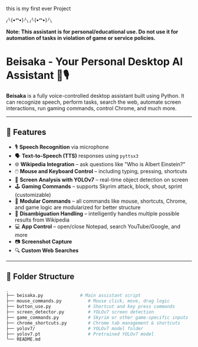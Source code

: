 this is my first ever Project 


⎛⎝(•ⱅ•)⎠⎞ ⎛⎝(•ⱅ•)⎠⎞ 


**Note: This assistant is for personal/educational use. Do not use it for automation of tasks in violation of game or service policies.**
# Beisaka - Your Personal Desktop AI Assistant 🧠🎙️

**Beisaka** is a fully voice-controlled desktop assistant built using Python. It can recognize speech, perform tasks, search the web, automate screen interactions, run gaming commands, control Chrome, and much more.

---

## 🧩 Features

- 🎙️ **Speech Recognition** via microphone
- 🗣️ **Text-to-Speech (TTS)** responses using `pyttsx3`
- 🌐 **Wikipedia Integration** – ask questions like "Who is Albert Einstein?"
- 🖱️ **Mouse and Keyboard Control** – including typing, pressing, shortcuts
- 📸 **Screen Analysis with YOLOv7** – real-time object detection on screen
- 🕹️ **Gaming Commands** – supports Skyrim attack, block, shout, sprint (customizable)
- 📂 **Modular Commands** – all commands like mouse, shortcuts, Chrome, and game logic are modularized for better structure
- 🧠 **Disambiguation Handling** – intelligently handles multiple possible results from Wikipedia
- 💻 **App Control** – open/close Notepad, search YouTube/Google, and more
- 📷 **Screenshot Capture**
- 🔍 **Custom Web Searches**

---

## 📁 Folder Structure

```bash
.
├── beisaka.py              # Main assistant script
├── mouse_commands.py          # Mouse click, move, drag logic
├── button_use.py              # Shortcut and key press commands
├── screen_detector.py         # YOLOv7 screen detection
├── game_commands.py           # Skyrim or other game-specific inputs
├── chrome_shortcuts.py        # Chrome tab management & shortcuts
├── yolov7/                    # YOLOv7 model folder
├── yolov7.pt                  # Pretrained YOLOv7 model
└── README.md
